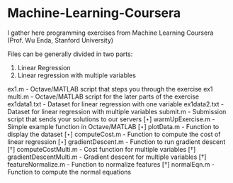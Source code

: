 # Machine-Learning-Coursera
I gather here programming exercises from Machine Learning Coursera (Prof. Wu Enda, Stanford University)

Files can be generally divided in two parts:
1) Linear Regression
2) Linear regression with multiple variables

ex1.m - Octave/MATLAB script that steps you through the exercise ex1 multi.m - Octave/MATLAB script for the later parts of the exercise ex1data1.txt - Dataset for linear regression with one variable ex1data2.txt - Dataset for linear regression with multiple variables submit.m - Submission script that sends your solutions to our servers 
[⋆] warmUpExercise.m - Simple example function in Octave/MATLAB 
[⋆] plotData.m - Function to display the dataset
[⋆] computeCost.m - Function to compute the cost of linear regression 
[⋆] gradientDescent.m - Function to run gradient descent
[†] computeCostMulti.m - Cost function for multiple variables
[†] gradientDescentMulti.m - Gradient descent for multiple variables 
[†] featureNormalize.m - Function to normalize features
[†] normalEqn.m - Function to compute the normal equations
